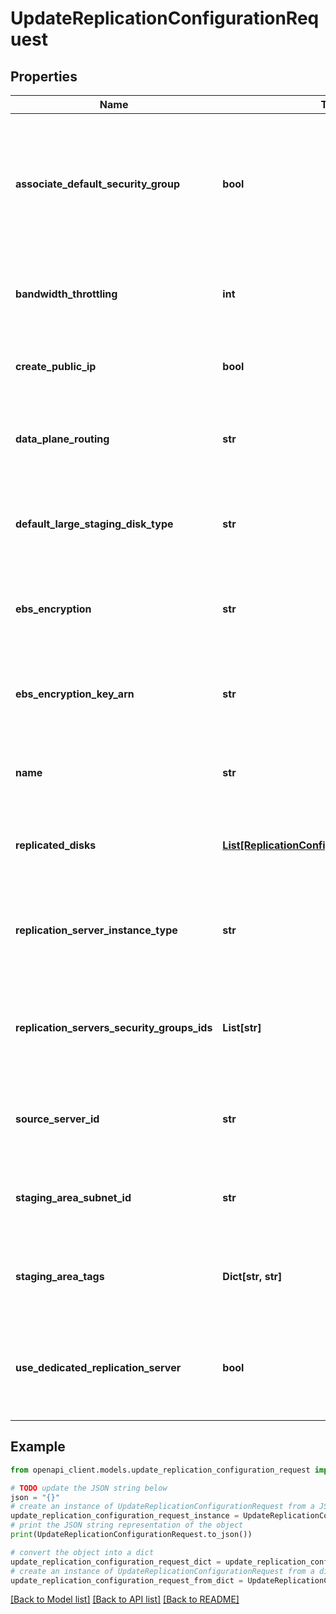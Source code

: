 # UpdateReplicationConfigurationRequest


## Properties

Name | Type | Description | Notes
------------ | ------------- | ------------- | -------------
**associate_default_security_group** | **bool** | Update replication configuration associate default Application Migration Service Security group request. | [optional] 
**bandwidth_throttling** | **int** | Update replication configuration bandwidth throttling request. | [optional] 
**create_public_ip** | **bool** | Update replication configuration create Public IP request. | [optional] 
**data_plane_routing** | **str** | Update replication configuration data plane routing request. | [optional] 
**default_large_staging_disk_type** | **str** | Update replication configuration use default large Staging Disk type request. | [optional] 
**ebs_encryption** | **str** | Update replication configuration EBS encryption request. | [optional] 
**ebs_encryption_key_arn** | **str** | Update replication configuration EBS encryption key ARN request. | [optional] 
**name** | **str** | Update replication configuration name request. | [optional] 
**replicated_disks** | [**List[ReplicationConfigurationReplicatedDisk]**](ReplicationConfigurationReplicatedDisk.md) | Update replication configuration replicated disks request. | [optional] 
**replication_server_instance_type** | **str** | Update replication configuration Replication Server instance type request. | [optional] 
**replication_servers_security_groups_ids** | **List[str]** | Update replication configuration Replication Server Security Groups IDs request. | [optional] 
**source_server_id** | **str** | Update replication configuration Source Server ID request. | 
**staging_area_subnet_id** | **str** | Update replication configuration Staging Area subnet request. | [optional] 
**staging_area_tags** | **Dict[str, str]** | Update replication configuration Staging Area Tags request. | [optional] 
**use_dedicated_replication_server** | **bool** | Update replication configuration use dedicated Replication Server request. | [optional] 

## Example

```python
from openapi_client.models.update_replication_configuration_request import UpdateReplicationConfigurationRequest

# TODO update the JSON string below
json = "{}"
# create an instance of UpdateReplicationConfigurationRequest from a JSON string
update_replication_configuration_request_instance = UpdateReplicationConfigurationRequest.from_json(json)
# print the JSON string representation of the object
print(UpdateReplicationConfigurationRequest.to_json())

# convert the object into a dict
update_replication_configuration_request_dict = update_replication_configuration_request_instance.to_dict()
# create an instance of UpdateReplicationConfigurationRequest from a dict
update_replication_configuration_request_from_dict = UpdateReplicationConfigurationRequest.from_dict(update_replication_configuration_request_dict)
```
[[Back to Model list]](../README.md#documentation-for-models) [[Back to API list]](../README.md#documentation-for-api-endpoints) [[Back to README]](../README.md)


